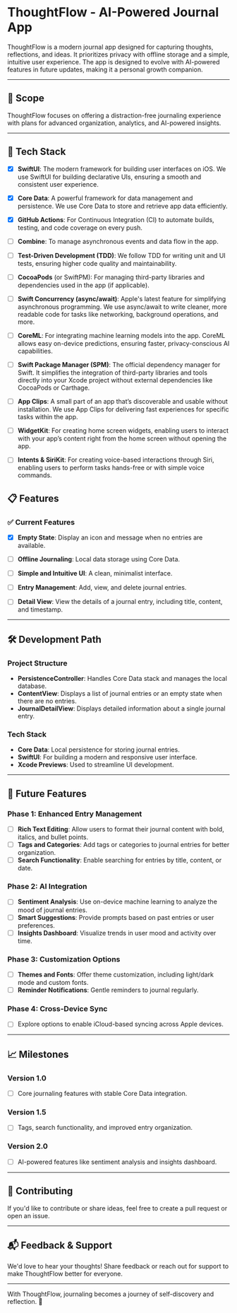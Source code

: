 # ThoughtFlow - AI-Powered Journal App  

ThoughtFlow is a modern journal app designed for capturing thoughts, reflections, and ideas. It prioritizes privacy with offline storage and a simple, intuitive user experience. The app is designed to evolve with AI-powered features in future updates, making it a personal growth companion.  

---

## 🚀 **Scope**  
ThoughtFlow focuses on offering a distraction-free journaling experience with plans for advanced organization, analytics, and AI-powered insights.

---

## 🚀 **Tech Stack**

- [x] **SwiftUI**: The modern framework for building user interfaces on iOS. We use SwiftUI for building declarative UIs, ensuring a smooth and consistent user experience.
- [x] **Core Data**: A powerful framework for data management and persistence. We use Core Data to store and retrieve app data efficiently.
- [x] **GitHub Actions**: For Continuous Integration (CI) to automate builds, testing, and code coverage on every push.
- [ ]  **Combine**: To manage asynchronous events and data flow in the app.
- [ ] **Test-Driven Development (TDD)**: We follow TDD for writing unit and UI tests, ensuring higher code quality and maintainability.
- [ ] **CocoaPods** (or SwiftPM): For managing third-party libraries and dependencies used in the app (if applicable).
- [ ] **Swift Concurrency (async/await)**: Apple's latest feature for simplifying asynchronous programming. We use async/await to write cleaner, more readable code for tasks like networking, background operations, and more.
- [ ] **CoreML**: For integrating machine learning models into the app. CoreML allows easy on-device predictions, ensuring faster, privacy-conscious AI capabilities.
- [ ] **Swift Package Manager (SPM)**: The official dependency manager for Swift. It simplifies the integration of third-party libraries and tools directly into your Xcode project without external dependencies like CocoaPods or Carthage.
- [ ] **App Clips**: A small part of an app that’s discoverable and usable without installation. We use App Clips for delivering fast experiences for specific tasks within the app.
- [ ] **WidgetKit**: For creating home screen widgets, enabling users to interact with your app’s content right from the home screen without opening the app.
- [ ] **Intents & SiriKit**: For creating voice-based interactions through Siri, enabling users to perform tasks hands-free or with simple voice commands.


## 📋 **Features**  

### ✅ Current Features  
- [x] **Empty State**: Display an icon and message when no entries are available. 
- [ ] **Offline Journaling**: Local data storage using Core Data.  
- [ ] **Simple and Intuitive UI**: A clean, minimalist interface.  
- [ ] **Entry Management**: Add, view, and delete journal entries.  
- [ ] **Detail View**: View the details of a journal entry, including title, content, and timestamp.  
 

---

## 🛠️ **Development Path**  

### **Project Structure**
- **PersistenceController**: Handles Core Data stack and manages the local database.
- **ContentView**: Displays a list of journal entries or an empty state when there are no entries.
- **JournalDetailView**: Displays detailed information about a single journal entry.

### **Tech Stack**  
- **Core Data**: Local persistence for storing journal entries.
- **SwiftUI**: For building a modern and responsive user interface.
- **Xcode Previews**: Used to streamline UI development.

---

## 🌟 **Future Features**  

### **Phase 1: Enhanced Entry Management**  
- [ ] **Rich Text Editing**: Allow users to format their journal content with bold, italics, and bullet points.  
- [ ] **Tags and Categories**: Add tags or categories to journal entries for better organization.  
- [ ] **Search Functionality**: Enable searching for entries by title, content, or date.  

### **Phase 2: AI Integration**  
- [ ] **Sentiment Analysis**: Use on-device machine learning to analyze the mood of journal entries.  
- [ ] **Smart Suggestions**: Provide prompts based on past entries or user preferences.  
- [ ] **Insights Dashboard**: Visualize trends in user mood and activity over time.  

### **Phase 3: Customization Options**  
- [ ] **Themes and Fonts**: Offer theme customization, including light/dark mode and custom fonts.  
- [ ] **Reminder Notifications**: Gentle reminders to journal regularly.  

### **Phase 4: Cross-Device Sync**  
- [ ] Explore options to enable iCloud-based syncing across Apple devices.  

---

## 📈 **Milestones**  

### Version 1.0  
- [ ] Core journaling features with stable Core Data integration.  

### Version 1.5  
- [ ] Tags, search functionality, and improved entry organization.  

### Version 2.0  
- [ ] AI-powered features like sentiment analysis and insights dashboard.  

---

## 🤝 **Contributing**  
If you'd like to contribute or share ideas, feel free to create a pull request or open an issue.

---

## 📬 **Feedback & Support**  
We'd love to hear your thoughts! Share feedback or reach out for support to make ThoughtFlow better for everyone.  

---

With ThoughtFlow, journaling becomes a journey of self-discovery and reflection. 🌟

